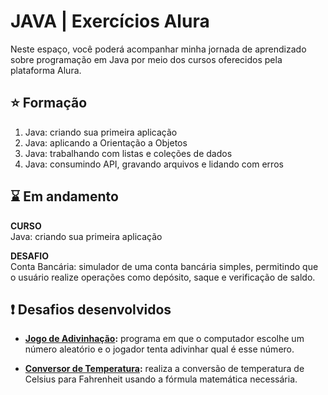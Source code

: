 #  JAVA | Exercícios Alura 
Neste espaço, você poderá acompanhar minha jornada de aprendizado sobre programação em Java por meio dos cursos oferecidos pela plataforma Alura. 

## ⭐ Formação 
1. Java: criando sua primeira aplicação
2. Java: aplicando a Orientação a Objetos
3. Java: trabalhando com listas e coleções de dados
4. Java: consumindo API, gravando arquivos e lidando com erros

## ⌛ Em andamento
<b>CURSO</b> <br>
  Java: criando sua primeira aplicação

<b>DESAFIO</b> <br>
  Conta Bancária: simulador de uma conta bancária simples, permitindo que o usuário realize operações como depósito, saque e verificação de saldo. 

## ❗ Desafios desenvolvidos
- <b> <a href="https://github.com/silvvju/Exercicios-Java-Alura/blob/main/ExerciciosAlura/src/JogodeAdivinhacao.java">Jogo de Adivinhação</a>:</b> programa em que o computador escolhe um número aleatório e o jogador tenta adivinhar qual é esse número.
  
- <b> <a href="https://github.com/silvvju/Exercicios-Java-Alura/blob/main/ExerciciosAlura/src/ConversorDeTemperatura.java"> Conversor de Temperatura</a>:</b> realiza a conversão de temperatura de Celsius para Fahrenheit usando a fórmula matemática necessária.
